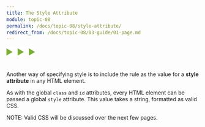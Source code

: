 ```yaml
---
title: The Style Attribute
module: topic-08
permalink: /docs/topic-08/style-attribute/
redirect_from: /docs/topic-08/03-guide/01-page.md
---
```


<img src="./../../../img/arrow-divider.svg" style="width: 75px; border: none; margin: 0px 0 20px 0" />

Another way of specifying style is to include the rule as the value for a **style attribute** in any HTML element.

As with the global `class` and `id` attributes, every HTML element can be passed a global `style` attribute. This value takes a string, formatted as valid CSS.

<span class="label label-info">NOTE:</span> Valid CSS will be discussed over the next few pages.

<div class="codepen-embed">
  <p data-height="600" data-theme-id="30567" data-slug-hash="XeyVwO" data-default-tab="html,result" data-user="Media-Ed-Online" data-embed-version="2" data-pen-title="Topic-07: Where to Style Pt. 1" class="codepen"></p>
</div>
